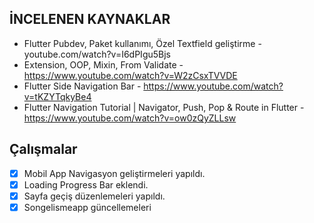 ﻿## İNCELENEN KAYNAKLAR

- Flutter Pubdev, Paket kullanımı, Özel Textfield geliştirme - 
youtube.com/watch?v=I6dPIgu5Bjs
 - Extension, OOP, Mixin, From Validate - https://www.youtube.com/watch?v=W2zCsxTVVDE
- Flutter Side Navigation Bar - https://www.youtube.com/watch?v=tKZYTqkyBe4
- Flutter Navigation Tutorial | Navigator, Push, Pop & Route in Flutter - 
https://www.youtube.com/watch?v=ow0zQyZLLsw
## Çalışmalar

 - [x] Mobil App Navigasyon geliştirmeleri yapıldı.
 - [x] Loading Progress Bar eklendi.
 - [x] Sayfa geçiş düzenlemeleri yapıldı. 
 - [x] Songelismeapp güncellemeleri
